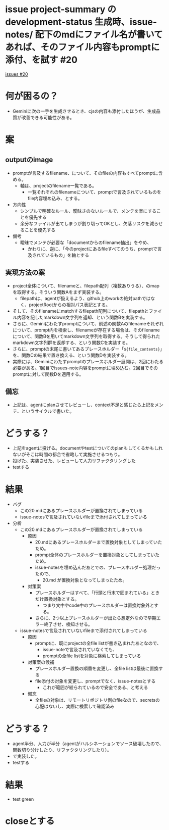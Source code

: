 # issue project-summary の development-status 生成時、issue-notes/ 配下のmdにファイル名が書いてあれば、そのファイル内容もpromptに添付、を試す #20
[issues #20](https://github.com/cat2151/github-actions/issues/20)

# 何が困るの？
- Geminiに次の一手を生成させるとき、cjsの内容も添付したほうが、生成品質が改善できる可能性がある。

# 案
## outputのimage
- promptが言及するfilename、について、そのfileの内容もすべてpromptに含める。
    - 軸は、projectのfilename一覧である。
        - 一覧それぞれのfilenameについて、promptで言及されているものをfile内容埋め込み、とする。
- 方向性
    - シンプルで明確なルール、曖昧さのないルールで、メンテを楽にすることを優先する
    - 余分なファイルが出てしまうが割り切ってOKとし、欠落リスクを減らせることを優先する
- 備考
    - 曖昧でメンテが必要な「documentからのfilename抽出」をやめ、
        - かわりに、逆に、「今のprojectにあるfileすべてのうち、promptで言及されているもの」を軸とする
## 実現方法の案
- project全体について、filenameと、filepath配列（複数ありうる）、のmapを取得する。そういう関数Aをまず実装する。
    - filepathは、agentが扱えるよう、github上のworkの絶対pathではなく、projectRootからの相対パス表記とする。
- そして、そのfilenameにmatchするfilepath配列について、filepathとファイル内容を記したmarkdown文字列を返却、という関数Bを実装する。
- さらに、Geminiにわたすpromptについて、前述の関数Aのfilenameそれぞれについて、prompt内を検索し、filenameが存在する場合は、そのfilenameについて、関数Bを用いてmarkdown文字列を取得する。そうして得られたmarkdown文字列群を返却する、という関数Cを実装する。
- さらに、promptの末尾に書いてあるプレースホルダー「`${file_contents}`」を、関数Cの結果で置き換える、という関数Dを実装する。
- 実際には、Geminiにわたすpromptのプレースホルダー展開は、2回にわたる必要がある。1回目でissues-note内容をpromptに埋め込む。2回目でそのpromptに対して関数Dを適用する。
## 備忘
- 上記は、agentにplanさせてレビューし、context不足と感じたら上記をメンテ、というサイクルで書いた。

# どうする？
- 上記をagentに投げる。documentやtestについてのplanもしてくるかもしれないがそこは時間の都合で省略して実施させるつもり。
- 投げた、実装させた、レビューして人力リファクタリングした
- testする

# 結果
- バグ
    - この20.mdにあるプレースホルダーが置換されてしまっている
    - issue-notesで言及されていないfileまで添付されてしまっている
- 分析
    - この20.mdにあるプレースホルダーが置換されてしまっている
        - 原因
            - 20.mdにあるプレースホルダーまで置換対象としてしまっていたため。
            - prompt全体のプレースホルダーを置換対象としてしまっていたため。
            - issue-notesを埋め込んだあとでの、プレースホルダー処理だったので、
                - 20.md が置換対象となってしまったため。
        - 対策案
            - プレースホルダーはすべて、「行頭と行末で囲まれている」ときだけ置換対象とする。
                - つまり文中やcode中のプレースホルダーは置換対象外とする。
            - さらに、2つ以上プレースホルダーが出たら想定外なので早期エラー終了させ、検知させる。
    - issue-notesで言及されていないfileまで添付されてしまっている
        - 原因
            - promptに、既にprojectの全file listが書き込まれたあとなので、
                - issue-noteで言及されていなくても、
                - promptの全file listを対象に検索してしまっている
        - 対策案の候補
            - プレースホルダー置換の順番を変更し、全file listは最後に置換する
            - file添付の対象を変更し、promptでなく、issue-notesとする
                - これが範囲が絞られているので安全である、と考える
        - 備忘
            - 全fileの対象は、リモートリポジトリ側のfileなので、secretsの心配はないし、実際に検索して確認済み

# どうする？
- agent半分、人力が半分（agentがハルシネーションでソース破壊したので、関数切り分けしたり、リファクタリングしたり）。
- で実装した。
- testする

# 結果
- test green

# closeとする
